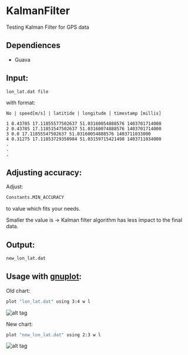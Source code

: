 KalmanFilter
============

Testing Kalman Filter for GPS data

Dependiences
------------

- Guava

Input:
------

```bash
lon_lat.dat file
```
with format:

    No | speed[m/s] | latitide | longitude | timestamp [millis]
    
    1 0.43785 17.11855577502637 51.03160054888576 1403701714000
    2 0.43785 17.11851547502637 51.03160074888576 1403701714000
    3 0.0 17.11855547502637 51.03160054888576 1403711033000
    4 0.31275 17.11853729350984 51.03159715421498 1403711034000
    .
    .
    .

Adjusting accuracy:
----------

Adjust:
```bash
Constants.MIN_ACCURACY
```
to value which fits your needs.

Smaller the value is -> Kalman filter algorithm has less impact to the final data. 

Output:
-------

```bash
new_lon_lat.dat
```

Usage with [gnuplot]:
---------------------

Old chart:
```bash
plot "lon_lat.dat" using 3:4 w l
```
![alt tag](https://raw.githubusercontent.com/Bresiu/KalmanFilter/master/charts/old.png)

New chart:
```bash
plot "new_lon_lat.dat" using 2:3 w l
```
![alt tag](https://raw.githubusercontent.com/Bresiu/KalmanFilter/master/charts/new.png)

[gnuplot]:http://www.gnuplot.info/
